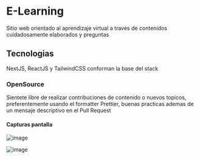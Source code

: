 # E-Learning
Sitio web orientado al aprendizaje virtual a traves de contenidos cuidadosamente elaborados y preguntas

## Tecnologias
NextJS, ReactJS y TailwindCSS conforman la base del stack

### OpenSource
Sientete libre de realizar contribuciones de contenido o nuevos topicos, preferentemente usando el formatter Prettier, buenas practicas ademas de un mensaje descriptivo en el Pull Request

#### Capturas pantalla

![image](https://user-images.githubusercontent.com/63487663/204535934-5eb8c819-82f8-44bb-84e9-f01adb5cc4d0.png)


![image](https://user-images.githubusercontent.com/63487663/204535831-f9373860-2f31-410b-b71c-699cabd87ea3.png)
